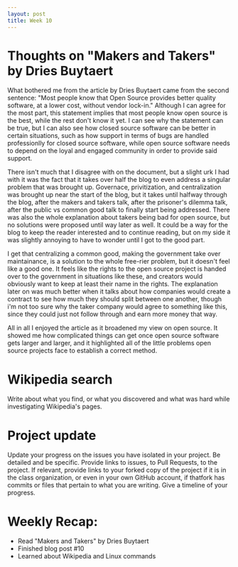```yaml
---
layout: post
title: Week 10
---
```


# Thoughts on "Makers and Takers" by Dries Buytaert
What bothered me from the article by Dries Buytaert came from the second sentence: "Most people know that Open Source provides better quality software, at a lower cost, without vendor lock-in." Although I can agree for the most part, this statement implies that most people know open source is the best, while the rest don't know it yet. I can see why the statement can be true, but I can also see how closed source software can be better in certain situations, such as how support in terms of bugs are handled professionlly for closed source software, while open source software needs to depend on the loyal and engaged community in order to provide said support.  

There isn't much that I disagree with on the document, but a slight urk I had with it was the fact that it takes over half the blog to even address a singular problem that was brought up. Governace, privitization, and centralization was brought up near the start of the blog, but it takes until halfway through the blog, after the makers and takers talk, after the prisoner's dilemma talk, after the public vs common good talk to finally start being addressed. There was also the whole explanation about takers being bad for open source, but no solutions were proposed until way later as well. It could be a way for the blog to keep the reader interested and to continue reading, but on my side it was slightly annoying to have to wonder until I got to the good part.  

I get that centralizing a common good, making the government take over maintainance, is a solution to the whole free-rier problem, but it doesn't feel like a good one. It feels like the rights to the open source project is handed over to the government in situations like these, and creators would obviously want to keep at least their name in the rights. The explanation later on was much better when it talks about how companies would create a contract to see how much they should split between one another, though i'm not too sure why the taker company would agree to something like this, since they could just not follow through and earn more money that way.  

All in all I enjoyed the article as it broadened my view on open source. It showed me how complicated things can get once open source software gets larger and larger, and it highlighted all of the little problems open source projects face to establish a correct method. 

# Wikipedia search
Write about what you find, or what you discovered and what was hard while investigating Wikipedia's pages.

# Project update
Update your progress on the issues you have isolated in your project. Be detailed and be specific. Provide links to issues, to Pull Requests, to the project. If relevant, provide links to your forked copy of the project if it is in the class organization, or even in your own GitHub account, if thatfork has commits or files that pertain to what you are writing. Give a timeline of your progress.


# Weekly Recap:
* Read "Makers and Takers" by Dries Buytaert
* Finished blog post #10
* Learned about Wikipedia and Linux commands
